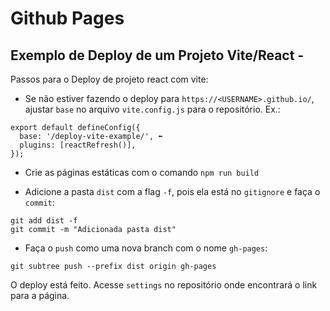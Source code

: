 # Github Pages

## Exemplo de Deploy de um Projeto Vite/React -

Passos para o Deploy de projeto react com vite:

- Se não estiver fazendo o deploy para `https://<USERNAME>.github.io/`, ajustar `base` no arquivo `vite.config.js` para o repositório. Ex.:

```
export default defineConfig({
  base: '/deploy-vite-example/', ⬅
  plugins: [reactRefresh()],
});
```

- Crie as páginas estáticas com o comando `npm run build`

- Adicione a pasta `dist` com a flag `-f`, pois ela está no `gitignore` e faça o `commit`:

```
git add dist -f
git commit -m "Adicionada pasta dist"
```

- Faça o `push` como uma nova branch com o nome `gh-pages`:

```
git subtree push --prefix dist origin gh-pages
```

O deploy está feito. Acesse `settings` no repositório onde encontrará o link para a página.
